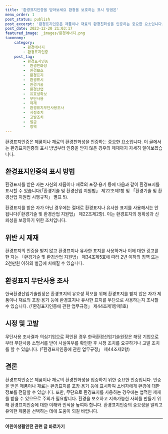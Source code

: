 ```yaml
---
title: '환경표지인증을 받아보세요 환경을 보호하는 표시 방법은'
menu_order: 1
post_status: publish
post_excerpt: '환경표지인증은 제품이나 재료의 환경친화성을 인증하는 중요한 요소입니다. 이 글에서는 환경표지인증의 표시 방법부터 인증을 받지 않은 경우의 제재까지 자세히 알아보겠습니다.'
post_date: 2023-12-20 21:03:17
featured_image: _images/환경에너지.png
taxonomy:
    category:
        - 환경에너지
        - 환경표지인증
    post_tag:
        - 환경표지인증
        -  환경친화성
        -  환경보호
        -  환경표지
        -  환경표시
        -  환경기술
        -  환경산업
        -  유효성확보
        -  무단사용
        -  제재
        -  환경표지무단사용조사
        -  시정조치
        -  고발조치
        -  벌금
        -  징역
---
```


  
환경표지인증은 제품이나 재료의 환경친화성을 인증하는 중요한 요소입니다. 이 글에서는 환경표지인증의 표시 방법부터 인증을 받지 않은 경우의 제재까지 자세히 알아보겠습니다.

## 환경표지인증의 표시 방법

환경표지를 받은 자는 자신의 제품이나 재료의 포장·용기 등에 다음과 같이 환경표지를 표시할 수 있습니다(「환경기술 및 환경산업 지원법」 제22조제1항 및 「환경기술 및 환경산업 지원법 시행규칙」 별표 5).

환경표지를 받은 자가 아닌 경우에는 절대로 환경표지나 유사한 표지를 사용해서는 안 됩니다(「환경기술 및 환경산업 지원법」 제22조제2항). 이는 환경표지의 정확성과 신뢰성을 보장하기 위한 조치입니다.

## 위반 시 제재

환경표지의 인증을 받지 않고 환경표지나 유사한 표지를 사용하거나 이에 대한 광고를 한 자는 「환경기술 및 환경산업 지원법」 제34조제5호에 따라 2년 이하의 징역 또는 2천만원 이하의 벌금에 처해질 수 있습니다.

## 환경표지 무단사용 조사

한국환경산업기술원장은 환경표지의 유효성 확보를 위해 환경표지를 받지 않은 자가 제품이나 재료의 포장·용기 등에 환경표지나 유사한 표지를 무단으로 사용하는지 조사할 수 있습니다. (「환경표지인증에 관한 업무규정」 제44조제1항제1호)

## 시정 및 고발

무단사용 조사결과 의심기업으로 확인된 경우 한국환경산업기술원장은 해당 기업으로부터 무단사용 소명서를 받아 사실여부를 확인한 후 시정 조치를 요구하거나 고발 조치를 할 수 있습니다. (「환경표지인증에 관한 업무규정」 제44조제2항)

## 결론

환경표지인증은 제품이나 재료의 환경친화성을 입증하기 위한 중요한 인증입니다. 인증을 받은 제품이나 재료는 환경표지를 포장·용기 등에 표시하여 소비자에게 환경에 대한 정보를 전달할 수 있습니다. 또한, 무단으로 환경표지를 사용하는 경우에는 법적인 제재를 받을 수 있으므로 주의가 필요합니다. 환경을 보호하고 지속가능한 사회를 만들기 위해 환경표지인증에 대한 이해와 인식을 높여야 합니다. 환경표지인증의 중요성을 알리고 유익한 제품을 선택하는 데에 도움이 되길 바랍니다.
<!-- wp:separator -->
<hr class="wp-block-separator has-alpha-channel-opacity"/>
<!-- /wp:separator -->

<!-- wp:group {"backgroundColor":"base","layout":{"type":"constrained"}} -->
<div class="wp-block-group has-base-background-color has-background"><!-- wp:paragraph {"align":"center","fontSize":"medium"} -->
<p class="has-text-align-center has-large-font-size"><strong>어린이생활안전 관련 글 바로가기</strong></p>
<!-- /wp:paragraph -->


<!-- wp:latest-posts
{"categories":[{"id":30736,"count":19,"description":"","link":"https://uknowlaw.com/category/%ec%96%b4%eb%a6%b0%ec%9d%b4%ec%83%9d%ed%99%9c%ec%95%88%ec%a0%84/","name":"어린이생활안전","slug":"어린이생활안전","taxonomy":"category","parent":0,"meta":[],"_links":{"self":[{"href":"https://uknowlaw.com/wp-json/wp/v2/categories/30736"}],"collection":[{"href":"https://uknowlaw.com/wp-json/wp/v2/categories"}],"about":[{"href":"https://uknowlaw.com/wp-json/wp/v2/taxonomies/category"}],"wp:post_type":[{"href":"https://uknowlaw.com/wp-json/wp/v2/posts?categories=30736"}],"curies":[{"name":"wp","href":"https://api.w.org/{rel}","templated":true}]}}],"postsToShow":100,"excerptLength":28,"postLayout":"grid","columns":2,"featuredImageAlign":"left","featuredImageSizeSlug":"large","fontSize":"small"} /--></div>
<!-- /wp:group -->